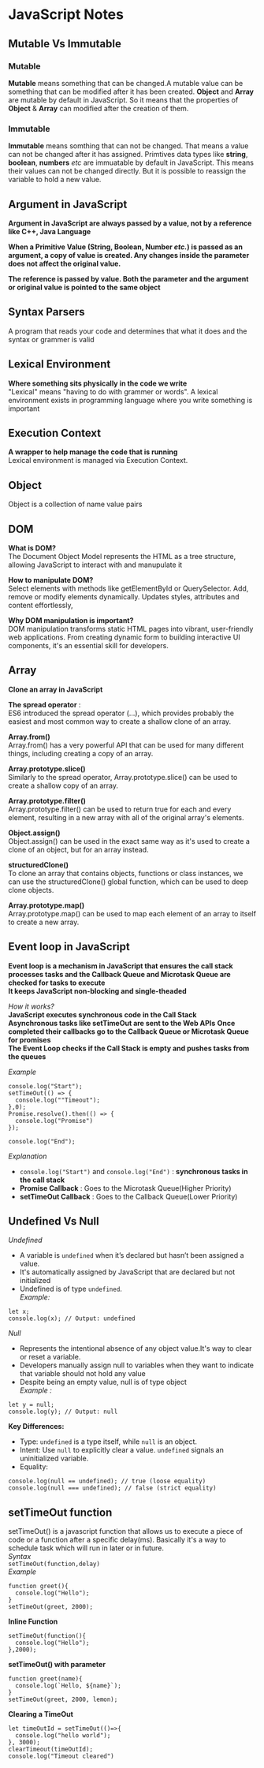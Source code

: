 # JavaScript Notes

## Mutable Vs Immutable

### Mutable
**Mutable** means something that can be changed.A mutable value can be something that can be modified after it has been created. 
 **Object** and **Array** are mutable by default in JavaScript. So it means that the properties of **Object** & **Array** can modified after the creation of them.

 ### Immutable 
 **Immutable** means somthing that can not be changed. That means a value can not be changed after it has assigned. 
  Primtives data types like **string**, **boolean**, **numbers** *etc* are immuatable by default in JavaScript. This means their values can not be changed directly. But it is possible to reassign the variable to hold a new value.

## Argument in JavaScript

**Argument in JavaScript are always passed by a value, not by a reference like C++, Java Language**

**When a Primitive Value (String, Boolean, Number *etc.*) is passed as an argument, a copy of value is created. Any changes inside the parameter does not affect the original value.**

**The reference is passed by value. Both the parameter and the argument or original value is pointed to the same object**

## Syntax Parsers

A program that reads your code and determines that what it does and the syntax or grammer is valid

## Lexical Environment 

**Where something sits physically in the code we write**<br>
"Lexical" means "having to do with grammer or words". A lexical environment exists in programming language where you write something is important

## Execution Context 

**A wrapper to help manage the code that is running**<br>
Lexical environment is managed via Execution Context.

## Object
Object is a collection of name value pairs

## DOM

**What is DOM?**<br>
The Document Object Model represents the HTML as a tree structure, allowing JavaScript to
interact with and manupulate it

**How to manipulate DOM?**<br>
Select elements with methods like getElementById or QuerySelector. Add, remove or modify elements dynamically. Updates styles, attributes and content effortlessly,

**Why DOM manipulation is important?**<br>
DOM manipulation transforms static HTML pages into vibrant, user-friendly web applications. From creating dynamic form to building interactive UI components, it's an essential skill for developers.

## Array

**Clone an array in JavaScript**<br>

**The spread operator** : <br>
ES6 introduced the spread operator (...), which provides probably the easiest and most common way to create a shallow clone of an array.

**Array.from()**<br>
Array.from() has a very powerful API that can be used for many different things, including creating a copy of an array.

**Array.prototype.slice()**<br>
Similarly to the spread operator, Array.prototype.slice() can be used to create a shallow copy of an array.

**Array.prototype.filter()**<br>
Array.prototype.filter() can be used to return true for each and every element, resulting in a new array with all of the original array's elements.

**Object.assign()**<br>
Object.assign() can be used in the exact same way as it's used to create a clone of an object, but for an array instead.

**structuredClone()**<br>
To clone an array that contains objects, functions or class instances, we can use the structuredClone() global function, which can be used to deep clone objects.

**Array.prototype.map()**<br>
Array.prototype.map() can be used to map each element of an array to itself to create a new array.

## Event loop in JavaScript

**Event loop is a mechanism in JavaScript that ensures the call stack processes tasks and the Callback Queue and Microtask Queue are checked for tasks to execute**<br>
**It keeps JavaScript non-blocking and single-theaded**

*How it works?*<br>
**JavaScript executes synchronous code in the Call Stack**<br>
**Asynchronous tasks like setTimeOut are sent to the Web APIs**<bar>
**Once completed their callbacks go to the Callback Queue or Microtask Queue for promises**<br>
**The Event Loop checks if the Call Stack is empty and pushes tasks from the queues**<br>

*Example*

``` 
console.log("Start");
setTimeOut(() => {
  console.log(""Timeout");
},0);
Promise.resolve().then(() => {
  console.log("Promise")
});

console.log("End"); 
```
*Explanation*<br>

- `console.log("Start")` and `console.log("End")` : **synchronous tasks in the call stack**<br>
- **Promise Callback** : Goes to the Microtask Queue(Higher Priority)<br>
- **setTimeOut Callback** : Goes to the Callback Queue(Lower Priority)

## Undefined Vs Null <br>

*Undefined*<br>
- A variable is `undefined` when it’s declared but hasn’t been assigned a value. 
- It's automatically assigned by JavaScript that are declared but not initialized <br>
- Undefined is of type `undefined`. <br>
*Example:* 
 ```
let x; 
console.log(x); // Output: undefined 
```
*Null*<br>
- Represents the intentional absence of any object value.It's way to clear or reset a variable.<br>
- Developers manually assign null to variables when they want to indicate that variable should not hold any value<br>
- Despite being an empty value, null is of type object <br>
*Example :*
```
let y = null; 
console.log(y); // Output: null 
```
**Key Differences:** 
- Type: `undefined` is a type itself, while `null` is an object. 
- Intent: Use `null` to explicitly clear a value. `undefined` signals an uninitialized variable. 
- Equality: 
 ```
console.log(null == undefined); // true (loose equality) 
console.log(null === undefined); // false (strict equality) 
```
## setTimeOut function<br>
setTimeOut() is a javascript function that allows us to execute a piece of code or a function after a specific delay(ms).
Basically it's a way to schedule task which will run in later or in future.<br>
*Syntax*<br>
`setTimeOut(function,delay)`<br>
*Example*<br>
```
function greet(){
  console.log("Hello");
}
setTimeOut(greet, 2000);
```
**Inline Function**<br>
```
setTimeOut(function(){
  console.log("Hello");
},2000);
```
**setTimeOut() with parameter**
```
function greet(name){
  console.log(`Hello, ${name}`);
}
setTimeOut(greet, 2000, lemon);
```
**Clearing a TimeOut**<br>
```
let timeOutId = setTimeOut(()=>{
  console.log("hello world");
}, 3000);
clearTimeout(timeOutId);
console.log("Timeout cleared")
```